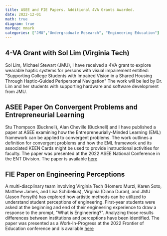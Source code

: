 ```yaml
---
title: ASEE and FIE Papers. Additional 4VA Grants Awarded. 
date: 2022-12-01
math: true
diagram: true
markup: mmark
categories: ["JMU","Undergraduate Research", "Engineering Education"]
---
```


## 4-VA Grant with Sol Lim (Virginia Tech)
Sol Lim, Michael Stewart (JMU), I have received a 4VA grant to explore wearable haptic systems for persons with visual impairement entitled: "Supporting College Students with Impaired Vision in a Shared Housing Through Haptic-Guided Peripersonal Navigation"
The work will be led by Dr. Lim and her students with supporting hardware and software development from JMU. 

## ASEE Paper On Convergent Problems and Entrepreneurial Learning
Stu Thompson (Bucknell), Alan Cheville (Bucknell) and I have published a paper at ASEE examining how the Entrepreneurially-Minded Learning (EML) framework can be applied to convergent problems. The work outlines a definition for convergent problems and how the EML framework and its associated KEEN Cards might be used to provide instructional activities for faculty. The paper was presented at the 2022 ASEE National Conference in the ENT Division.
The paper is available [here](/pdf/asee-2022-eml-convergence.pdf)

## FIE Paper on Engineering Perceptions
A multi-discplinary team involving Virginia Tech (Homero Murzi, Karen Soto, Matthew James, and Lisa Schibelius), Virginia (Diana Duran), and JMU (Jason Forsyth) has explored how artistic methods can be utilized to understand student perceptions of engineering. First-year students were asked at the beginning and end of their engineering experience to draw a response to the prompt, "What is Engineering?". 
Analyzing those results differences between institutions and perceptions have been identified. The paper was presented as a Work-In-Progress at the 2022 Frontier of Education conference and is available [here](pdf/drawing-fie-2022.pdf)